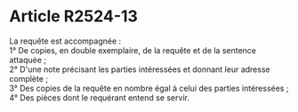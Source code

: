 # Article R2524-13

  
La requête est accompagnée :   
1° De copies, en double exemplaire, de la requête et de la sentence attaquée ;   
2° D'une note précisant les parties intéressées et donnant leur adresse complète ;   
3° Des copies de la requête en nombre égal à celui des parties intéressées ;   
4° Des pièces dont le requérant entend se servir.